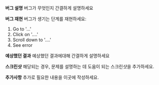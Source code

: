 **버그 설명**
버그가 무엇인지 간결하게 설명하세요

**버그 재현**
버그가 생기는 단계를 재현하세요:
1. Go to '...'
2. Click on '....'
3. Scroll down to '....'
4. See error

**예상했던 결과**
예상했던 결과에대해 간결하게 설명하세요

**스크린샷**
해당되는 경우, 문제를 설명하는 데 도움이 되는 스크린샷을 추가하세요.

**추가사항**
추가로 필요한 내용을 이곳에 작성하세요.
